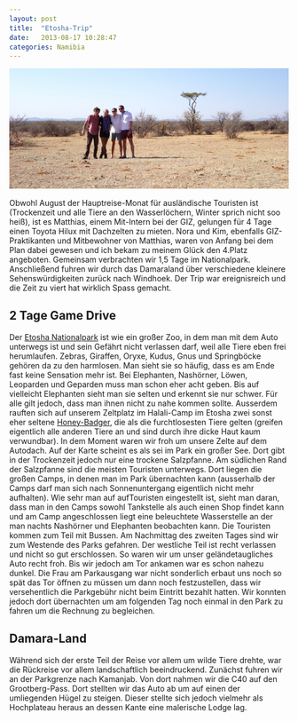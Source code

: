 ```yaml
---
layout: post
title:  "Etosha-Trip"
date:   2013-08-17 10:28:47
categories: Namibia
---
```


![Etosha-Crew](/pics/1308_Etosha/DSC00768.JPG)

Obwohl August der Hauptreise-Monat für ausländische Touristen ist (Trockenzeit und alle Tiere an den Wasserlöchern, Winter sprich nicht soo heiß), ist es Matthias, einem Mit-Intern bei der GIZ, gelungen für 4 Tage einen Toyota Hilux mit Dachzelten zu mieten. Nora und Kim, ebenfalls GIZ-Praktikanten und Mitbewohner von Matthias, waren von Anfang bei dem Plan dabei gewesen und ich bekam zu meinem Glück den 4.Platz angeboten. Gemeinsam verbrachten wir 1,5 Tage im Nationalpark. Anschließend fuhren wir durch das Damaraland über verschiedene kleinere Sehenswürdigkeiten zurück nach Windhoek. Der Trip war ereignisreich und die Zeit zu viert hat wirklich Spass gemacht.

## 2 Tage Game Drive

Der [Etosha Nationalpark](http://de.wikipedia.org/wiki/Etosha-Nationalpark) ist wie ein großer Zoo, in dem man mit dem Auto unterwegs ist und sein Gefährt nicht verlassen darf, weil alle Tiere eben frei herumlaufen. Zebras, Giraffen, Oryxe, Kudus, Gnus und Springböcke gehören da zu den harmlosen. Man sieht sie so häufig, dass es am Ende fast keine Sensation mehr ist. Bei Elephanten, Nashörner, Löwen, Leoparden und Geparden muss man schon eher acht geben. Bis auf vielleicht Elephanten sieht man sie selten und erkennt sie nur schwer. Für alle gilt jedoch, dass man ihnen nicht zu nahe kommen sollte. 
Ausserdem rauften sich auf unserem Zeltplatz im Halali-Camp im Etosha zwei sonst eher seltene [Honey-Badger](http://de.wikipedia.org/wiki/Honigdachs), die als die furchtlosesten Tiere gelten (greifen eigentlich alle anderen Tiere an und sind durch ihre dicke Haut kaum verwundbar). In dem Moment waren wir froh um unsere Zelte auf dem Autodach.
Auf der Karte scheint es als sei im Park ein großer See. Dort gibt in der Trockenzeit jedoch nur eine trockene Salzpfanne. Am südlichen Rand der Salzpfanne sind die meisten Touristen unterwegs. Dort liegen die großen Camps, in denen man im Park übernachten kann (ausserhalb der Camps darf man sich nach Sonnenuntergang eigentlich nicht mehr aufhalten). Wie sehr man auf aufTouristen eingestellt ist, sieht man daran, dass man in den Camps sowohl Tankstelle als auch einen Shop findet kann und am Camp angeschlossen liegt eine beleuchtete Wasserstelle an der man nachts Nashörner und Elephanten beobachten kann. Die Touristen kommen zum Teil mit Bussen.
Am Nachmittag des zweiten Tages sind wir zum Westende des Parks gefahren. Der westliche Teil ist recht verlassen und nicht so gut erschlossen. So waren wir um unser geländetaugliches Auto recht froh. Bis wir jedoch am Tor ankamen war es schon nahezu dunkel. Die Frau am Parkausgang war nicht sonderlich erbaut uns noch so spät das Tor öffnen zu müssen um dann noch festzustellen, dass wir versehentlich die Parkgebühr nicht beim Eintritt bezahlt hatten. Wir konnten jedoch dort übernachten um am folgenden Tag noch einmal in den Park zu fahren um die Rechnung zu begleichen.

## Damara-Land

Während sich der erste Teil der Reise vor allem um wilde Tiere drehte, war die Rückreise vor allem landschaftlich beeindruckend. Zunächst fuhren wir an der Parkgrenze nach Kamanjab. Von dort nahmen wir die C40 auf den Grootberg-Pass. Dort stellten wir das Auto ab um auf einen der umliegenden Hügel zu steigen. Dieser stellte sich jedoch vielmehr als Hochplateau heraus an dessen Kante eine malerische Lodge lag. 

